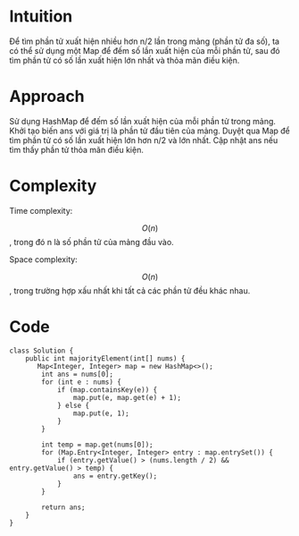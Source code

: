 # Intuition
<!-- Describe your first thoughts on how to solve this problem. -->
Để tìm phần tử xuất hiện nhiều hơn n/2 lần trong mảng (phần tử đa số), ta có thể sử dụng một Map để đếm số lần xuất hiện của mỗi phần tử, sau đó tìm phần tử có số lần xuất hiện lớn nhất và thỏa mãn điều kiện.

# Approach
<!-- Describe your approach to solving the problem. -->

Sử dụng HashMap để đếm số lần xuất hiện của mỗi phần tử trong mảng.
Khởi tạo biến ans với giá trị là phần tử đầu tiên của mảng.
Duyệt qua Map để tìm phần tử có số lần xuất hiện lớn hơn n/2 và lớn nhất.
Cập nhật ans nếu tìm thấy phần tử thỏa mãn điều kiện.

# Complexity

Time complexity:

<!-- Add your time complexity here, e.g. $$O(n)$$ -->
$$O(n)$$, trong đó n là số phần tử của mảng đầu vào.

Space complexity:

<!-- Add your space complexity here, e.g. $$O(n)$$ -->
$$O(n)$$, trong trường hợp xấu nhất khi tất cả các phần tử đều khác nhau.
# Code
```
class Solution {
    public int majorityElement(int[] nums) {
       Map<Integer, Integer> map = new HashMap<>();
        int ans = nums[0];
        for (int e : nums) {
            if (map.containsKey(e)) {
                map.put(e, map.get(e) + 1);
            } else {
                map.put(e, 1);
            }
        }

        int temp = map.get(nums[0]);
        for (Map.Entry<Integer, Integer> entry : map.entrySet()) {
            if (entry.getValue() > (nums.length / 2) && entry.getValue() > temp) {
                ans = entry.getKey();
            }
        }

        return ans; 
    }
}
```